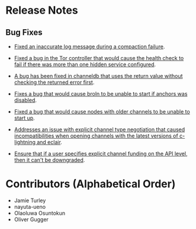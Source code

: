 # Release Notes

## Bug Fixes

* [Fixed an inaccurate log message during a compaction
  failure](https://github.com/brsuite/broln/pull/5961).

* [Fixed a bug in the Tor controller that would cause the health check to fail
  if there was more than one hidden service
  configured](https://github.com/brsuite/broln/pull/6016).

* [A bug has been fixed in channeldb that uses the return value without checking
  the returned error first](https://github.com/brsuite/broln/pull/6012).

* [Fixes a bug that would cause broln to be unable to start if anchors was
  disabled](https://github.com/brsuite/broln/pull/6007).

* [Fixed a bug that would cause nodes with older channels to be unable to start
  up](https://github.com/brsuite/broln/pull/6003).

* [Addresses an issue with explicit channel type negotiation that caused
  incompatibilities when opening channels with the latest versions of
  c-lightning and eclair](https://github.com/brsuite/broln/pull/6026).

* [Ensure that if a user specifies explicit channel funding on the API level,
  then it can't be
  downgraded](https://github.com/brsuite/broln/pull/6027).

# Contributors (Alphabetical Order)

* Jamie Turley
* nayuta-ueno
* Olaoluwa Osuntokun
* Oliver Gugger
